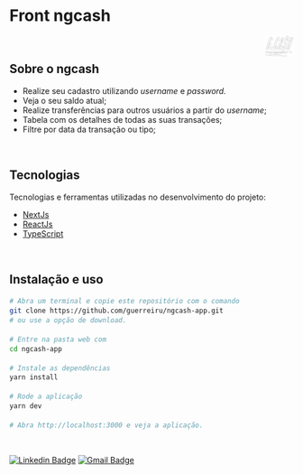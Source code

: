 # Front ngcash

<img align="right" src="src/assets/logo.png" width="10%" alt="react todo">

<br>

## Sobre o ngcash

- Realize seu cadastro utilizando *username* e *password.*
- Veja o seu saldo atual;
- Realize transferências para outros usuários a partir do *username*;
- Tabela com os detalhes de todas as suas transações;
- Filtre por data da transação ou tipo;

<br>

## Tecnologias

Tecnologias e ferramentas utilizadas no desenvolvimento do projeto:

- [NextJs](https://nextjs.org/)
- [ReactJs](https://pt-br.reactjs.org/)
- [TypeScript](https://www.typescriptlang.org/)

<br>

## Instalação e uso

```bash
# Abra um terminal e copie este repositório com o comando
git clone https://github.com/guerreiru/ngcash-app.git
# ou use a opção de download.

# Entre na pasta web com 
cd ngcash-app

# Instale as dependências
yarn install

# Rode a aplicação
yarn dev

# Abra http://localhost:3000 e veja a aplicação.
```

<br>

[![Linkedin Badge](https://img.shields.io/badge/-Fernando%20Guerreiro-1293d2?style=flat-square&logo=Linkedin&logoColor=white&link=https://www.linkedin.com/in/guerreiru/)](https://www.linkedin.com/in/guerreiru/) 
[![Gmail Badge](https://img.shields.io/badge/-dev.fernandoguerreiro@gmail.com-EA4335?style=flat-square&logo=Gmail&logoColor=white&link=mailto:dev.fernandoguerreiro@gmail.com)](mailto:dev.fernandoguerreiro@gmail.com)
